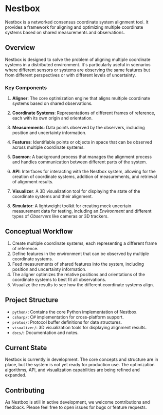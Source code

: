 # Nestbox

Nestbox is a networked consensus coordinate system alignment tool. It provides a framework for aligning and optimizing multiple coordinate systems based on shared measurements and observations.

## Overview

Nestbox is designed to solve the problem of aligning multiple coordinate systems in a distributed environment. It's particularly useful in scenarios where different sensors or systems are observing the same features but from different perspectives or with different levels of uncertainty.

### Key Components

1. **Aligner**: The core optimization engine that aligns multiple coordinate systems based on shared observations.

2. **Coordinate Systems**: Representations of different frames of reference, each with its own origin and orientation.

3. **Measurements**: Data points observed by the observers, including position and uncertainty information.

4. **Features**: Identifiable points or objects in space that can be observed across multiple coordinate systems.

5. **Daemon**: A background process that manages the alignment process and handles communication between different parts of the system.

6. **API**: Interfaces for interacting with the Nestbox system, allowing for the creation of coordinate systems, addition of measurements, and retrieval of alignment results.

7. **Visualizer**: A 3D visualization tool for displaying the state of the coordinate systems and their alignment.

8. **Simulator**: A lightweight toolkit for creating mock uncertain measurement data for testing, including an *Environment* and different types of *Observers* like cameras or 3D trackers.


## Conceptual Workflow

1. Create multiple coordinate systems, each representing a different frame of reference.
2. Define features in the environment that can be observed by multiple coordinate systems.
3. Feed measurements of shared features into the system, including position and uncertainty information.
4. The aligner optimizes the relative positions and orientations of the coordinate systems to best fit all observations.
5. Visualize the results to see how the different coordinate systems align.

## Project Structure

- `python/`: Contains the core Python implementation of Nestbox.
- `csharp/`: C# implementation for cross-platform support.
- `protos/`: Protocol buffer definitions for data structures.
- `visualizer/`: 3D visualization tools for displaying alignment results.
- `docs/`: Documentation and notes.

## Current State

Nestbox is currently in development. The core concepts and structure are in place, but the system is not yet ready for production use. The optimization algorithms, API, and visualization capabilities are being refined and expanded.

## Contributing

As Nestbox is still in active development, we welcome contributions and feedback. Please feel free to open issues for bugs or feature requests. 
